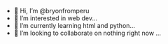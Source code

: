 - 👋 Hi, I’m @bryonfromperu
- 👀 I’m interested in web dev...
- 🌱 I’m currently learning html and python...
- 💞️ I’m looking to collaborate on nothing right now ...


<!---
bryonfromperu/bryonfromperu is a ✨ special ✨ repository because its `README.md` (this file) appears on your GitHub profile.
You can click the Preview link to take a look at your changes.
--->
